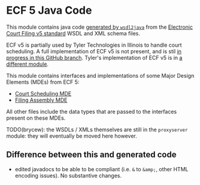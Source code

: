 # ECF 5 Java Code

This module contains java code [generated by `wsdl2java`](../docs/wsdl2java.md) from the
[Electronic Court Filing v5 standard](https://docs.oasis-open.org/legalxml-courtfiling/ecf/v5.0/ecf-v5.0.html)
WSDL and XML schema files.

ECF v5 is partially used by Tyler Technologies in Illinois to handle court scheduling.
A full implementation of ECF v5 is not present, and is stil [in progress in this GitHub branch](https://github.com/SuffolkLITLab/EfileProxyServer/tree/ecfv5_squash).
Tyler's implementation of ECF v5 is in [a different module](../TylerEcf5/README.md).

This module contains interfaces and implementations of some Major Design Elements (MDEs) from ECF 5:

* [Court Scheduling MDE](src/main/java/https/docs_oasis_open_org/legalxml_courtfiling/ns/v5_0/wsdl/courtschedulingmde/CourtSchedulingMDE_Service.java)
* [Filing Assembly MDE](src/main/java/https/docs_oasis_open_org/legalxml_courtfiling/ns/v5_0/wsdl/filingassemblymde/FilingAssemblyMDE.java)

All other files include the data types that are passed to the interfaces present on these MDEs.

TODO(brycew): the WSDLs / XMLs themselves are still in the `proxyserver` module: they will
eventually be moved here however.

## Difference between this and generated code

* edited javadocs to be able to be compliant (i.e. `&` to `&amp;`, other HTML encoding issues). No substantive changes.
